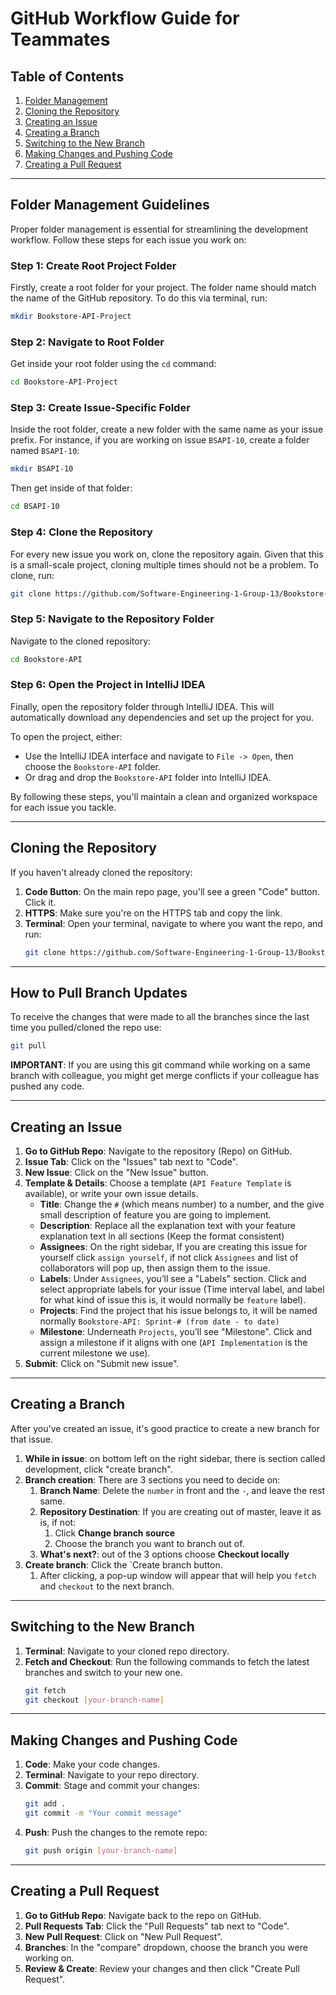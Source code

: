 # GitHub Workflow Guide for Teammates

## Table of Contents
1. [Folder Management](#folder-management-guidelines)
2. [Cloning the Repository](#cloning-the-repository)
3. [Creating an Issue](#creating-an-issue)
4. [Creating a Branch](#creating-a-branch)
5. [Switching to the New Branch](#switching-to-the-new-branch)
6. [Making Changes and Pushing Code](#making-changes-and-pushing-code)
7. [Creating a Pull Request](#creating-a-pull-request)

---

## Folder Management Guidelines

Proper folder management is essential for streamlining the development workflow. Follow these steps for each issue you work on:

### Step 1: Create Root Project Folder

Firstly, create a root folder for your project. The folder name should match the name of the GitHub repository. To do this via terminal, run:
```bash
mkdir Bookstore-API-Project
```

### Step 2: Navigate to Root Folder

Get inside your root folder using the `cd` command:
```bash
cd Bookstore-API-Project
```

### Step 3: Create Issue-Specific Folder

Inside the root folder, create a new folder with the same name as your issue prefix. For instance, if you are working on issue `BSAPI-10`, create a folder named `BSAPI-10`:
```bash
mkdir BSAPI-10
```

Then get inside of that folder:
```bash
cd BSAPI-10
```

### Step 4: Clone the Repository

For every new issue you work on, clone the repository again. Given that this is a small-scale project, cloning multiple times should not be a problem. To clone, run:
```bash
git clone https://github.com/Software-Engineering-1-Group-13/Bookstore-API.git
```

### Step 5: Navigate to the Repository Folder

Navigate to the cloned repository:
```bash
cd Bookstore-API
```

### Step 6: Open the Project in IntelliJ IDEA

Finally, open the repository folder through IntelliJ IDEA. This will automatically download any dependencies and set up the project for you.

To open the project, either:
- Use the IntelliJ IDEA interface and navigate to `File -> Open`, then choose the `Bookstore-API` folder.
- Or drag and drop the `Bookstore-API` folder into IntelliJ IDEA.

By following these steps, you'll maintain a clean and organized workspace for each issue you tackle.

---

## Cloning the Repository

If you haven't already cloned the repository:

1. **Code Button**: On the main repo page, you'll see a green "Code" button. Click it.
2. **HTTPS**: Make sure you're on the HTTPS tab and copy the link.
3. **Terminal**: Open your terminal, navigate to where you want the repo, and run:
    ```bash
    git clone https://github.com/Software-Engineering-1-Group-13/Bookstore-API.git
    ```

---

## How to Pull Branch Updates

To receive the changes that were made to all the branches since the last time you pulled/cloned the repo use:

   ```bash
   git pull
   ```

**IMPORTANT**: If you are using this git command while working on a same branch with colleague, you might get merge conflicts if your colleague has pushed any code.  

---

## Creating an Issue

1. **Go to GitHub Repo**: Navigate to the repository (Repo) on GitHub.
2. **Issue Tab**: Click on the "Issues" tab next to "Code".
3. **New Issue**: Click on the "New Issue" button.
4. **Template & Details**: Choose a template (`API Feature Template` is available), or write your own issue details.
    - **Title**: Change the `#` (which means number) to a number, and the give small description of feature you are going to implement.
    - **Description**: Replace all the explanation text with your feature explanation text in all sections (Keep the format consistent)
    - **Assignees**: On the right sidebar, If you are creating this issue for yourself click `assign yourself`, if not click `Assignees` and list of collaborators will pop up, then assign them to the issue.
    - **Labels**: Under `Assignees`, you’ll see a "Labels" section. Click and select appropriate labels for your issue (Time interval label, and label for what kind of issue this is, it would normally be `feature` label).
    - **Projects**: Find the project that his issue belongs to, it will be named normally `Bookstore-API: Sprint-# (from date - to date)`
    - **Milestone**: Underneath `Projects`, you’ll see "Milestone". Click and assign a milestone if it aligns with one (`API Implementation` is the current milestone we use).
5. **Submit**: Click on "Submit new issue".

---

## Creating a Branch

After you've created an issue, it's good practice to create a new branch for that issue.

1. **While in issue**: on bottom left on the right sidebar, there is section called development, click "create branch".
2. **Branch creation**: There are 3 sections you need to decide on:
    1. **Branch Name**: Delete the `number` in front and the `-`, and leave the rest same.
    2. **Repository Destination**: If you are creating out of master, leave it as is, if not: 
        1. Click **Change branch source**
        2. Choose the branch you want to branch out of.
    3. **What's next?**: out of the 3 options choose **Checkout locally**
3. **Create branch**: Click the `Create branch button.
    1. After clicking, a pop-up window will appear that will help you `fetch` and `checkout` to the next branch.

---

## Switching to the New Branch

1. **Terminal**: Navigate to your cloned repo directory.
2. **Fetch and Checkout**: Run the following commands to fetch the latest branches and switch to your new one.
    ```bash
    git fetch
    git checkout [your-branch-name]
    ```

---

## Making Changes and Pushing Code

1. **Code**: Make your code changes.
2. **Terminal**: Navigate to your repo directory.
3. **Commit**: Stage and commit your changes:
    ```bash
    git add .
    git commit -m "Your commit message"
    ```
4. **Push**: Push the changes to the remote repo:
    ```bash
    git push origin [your-branch-name]
    ```

---

## Creating a Pull Request

1. **Go to GitHub Repo**: Navigate back to the repo on GitHub.
2. **Pull Requests Tab**: Click the "Pull Requests" tab next to "Code".
3. **New Pull Request**: Click on "New Pull Request".
4. **Branches**: In the "compare" dropdown, choose the branch you were working on.
5. **Review & Create**: Review your changes and then click "Create Pull Request".
